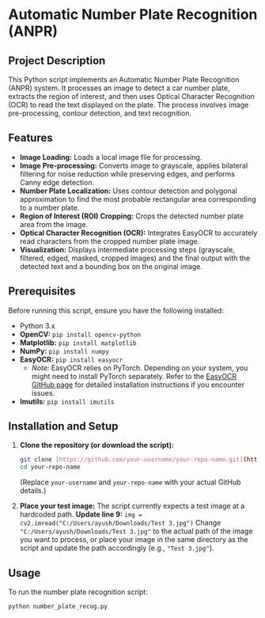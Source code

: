 # Automatic Number Plate Recognition (ANPR)

## Project Description

This Python script implements an Automatic Number Plate Recognition (ANPR) system. It processes an image to detect a car number plate, extracts the region of interest, and then uses Optical Character Recognition (OCR) to read the text displayed on the plate. The process involves image pre-processing, contour detection, and text recognition.

## Features

* **Image Loading:** Loads a local image file for processing.
* **Image Pre-processing:** Converts image to grayscale, applies bilateral filtering for noise reduction while preserving edges, and performs Canny edge detection.
* **Number Plate Localization:** Uses contour detection and polygonal approximation to find the most probable rectangular area corresponding to a number plate.
* **Region of Interest (ROI) Cropping:** Crops the detected number plate area from the image.
* **Optical Character Recognition (OCR):** Integrates EasyOCR to accurately read characters from the cropped number plate image.
* **Visualization:** Displays intermediate processing steps (grayscale, filtered, edged, masked, cropped images) and the final output with the detected text and a bounding box on the original image.

## Prerequisites

Before running this script, ensure you have the following installed:

* Python 3.x
* **OpenCV:** `pip install opencv-python`
* **Matplotlib:** `pip install matplotlib`
* **NumPy:** `pip install numpy`
* **EasyOCR:** `pip install easyocr`
    * *Note:* EasyOCR relies on PyTorch. Depending on your system, you might need to install PyTorch separately. Refer to the [EasyOCR GitHub page](https://github.com/JaidedAI/EasyOCR) for detailed installation instructions if you encounter issues.
* **Imutils:** `pip install imutils`

## Installation and Setup

1.  **Clone the repository (or download the script):**
    ```bash
    git clone [https://github.com/your-username/your-repo-name.git](https://github.com/your-username/your-repo-name.git)
    cd your-repo-name
    ```
    (Replace `your-username` and `your-repo-name` with your actual GitHub details.)

2.  **Place your test image:**
    The script currently expects a test image at a hardcoded path.
    **Update line 9:** `img = cv2.imread("C:/Users/ayush/Downloads/Test 3.jpg")`
    Change `"C:/Users/ayush/Downloads/Test 3.jpg"` to the actual path of the image you want to process, or place your image in the same directory as the script and update the path accordingly (e.g., `"Test 3.jpg"`).

## Usage

To run the number plate recognition script:

```bash
python number_plate_recog.py

